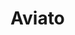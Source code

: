 # Aviato
<!-- Não sei qual o problema mas estou com muita dificuldade na importação do JS, tive que importao o popper separado pra dar certo, mas depois de algum tempo bagunçou tudo, dai voltei pro jeito que tava, ta rodando beleza, mas o carrocel de imagens tem que dar um Ctrl+F5 pra ele rodar automatico, já tentei de tudo, nem sei o que fazer mais-->